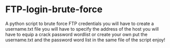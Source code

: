 # FTP-login-brute-force
A python script to brute force FTP credentials
you will have to create a username.txt file
you will have to specify the address of the host
you will have to equip a crack password wordlist or create your own
put the username.txt and the password word list in the same file of the script
enjoy!
